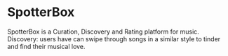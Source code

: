 # SpotterBox
SpotterBox is a Curation, Discovery and Rating platform for music. Discovery: users have can swipe through songs in a similar style to tinder and find their musical love.
